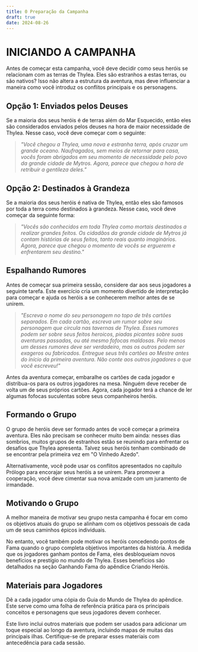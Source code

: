 ```yaml
---
title: 0 Preparação da Campanha
draft: true
date: 2024-08-26
---
```

# INICIANDO A CAMPANHA

Antes de começar esta campanha, você deve decidir como seus heróis se relacionam com as terras de Thylea. Eles são estranhos a estas terras, ou são nativos? Isso não altera a estrutura da aventura, mas deve influenciar a maneira como você introduz os conflitos principais e os personagens.

## Opção 1: Enviados pelos Deuses

Se a maioria dos seus heróis é de terras além do Mar Esquecido, então eles são considerados enviados pelos deuses na hora de maior necessidade de Thylea. Nesse caso, você deve começar com o seguinte:

>*"Você chegou a Thylea, uma nova e estranha terra, após cruzar um grande oceano. Naufragados, sem meios de retornar para casa, vocês foram abrigados em seu momento de necessidade pelo povo da grande cidade de Mytros. Agora, parece que chegou a hora de retribuir a gentileza deles."*

## Opção 2: Destinados à Grandeza

Se a maioria dos seus heróis é nativa de Thylea, então eles são famosos por toda a terra como destinados à grandeza. Nesse caso, você deve começar da seguinte forma:

>*"Vocês são conhecidos em toda Thylea como mortais destinados a realizar grandes feitos. Os cidadãos da grande cidade de Mytros já contam histórias de seus feitos, tanto reais quanto imaginários. Agora, parece que chegou o momento de vocês se erguerem e enfrentarem seu destino."*

## Espalhando Rumores

Antes de começar sua primeira sessão, considere dar aos seus jogadores a seguinte tarefa. Este exercício cria um momento divertido de interpretação para começar e ajuda os heróis a se conhecerem melhor antes de se unirem.

>*"Escreva o nome do seu personagem no topo de três cartões separados. Em cada cartão, escreva um rumor sobre seu personagem que circula nas tavernas de Thylea. Esses rumores podem ser sobre seus feitos heroicos, piadas picantes sobre suas aventuras passadas, ou até mesmo fofocas maldosas. Pelo menos um desses rumores deve ser verdadeiro, mas os outros podem ser exageros ou fabricados. Entregue seus três cartões ao Mestre antes do início da primeira aventura. Não conte aos outros jogadores o que você escreveu!"*

Antes da aventura começar, embaralhe os cartões de cada jogador e distribua-os para os outros jogadores na mesa. Ninguém deve receber de volta um de seus próprios cartões. Agora, cada jogador terá a chance de ler algumas fofocas suculentas sobre seus companheiros heróis.

## Formando o Grupo

O grupo de heróis deve ser formado antes de você começar a primeira aventura. Eles não precisam se conhecer muito bem ainda: nesses dias sombrios, muitos grupos de estranhos estão se reunindo para enfrentar os desafios que Thylea apresenta. Talvez seus heróis tenham combinado de se encontrar pela primeira vez em "O Vinhedo Azedo".

Alternativamente, você pode usar os conflitos apresentados no capítulo Prólogo para encorajar seus heróis a se unirem. Para promover a cooperação, você deve cimentar sua nova amizade com um juramento de irmandade.

## Motivando o Grupo

A melhor maneira de motivar seu grupo nesta campanha é focar em como os objetivos atuais do grupo se alinham com os objetivos pessoais de cada um de seus caminhos épicos individuais. 

No entanto, você também pode motivar os heróis concedendo pontos de Fama quando o grupo completa objetivos importantes da história. À medida que os jogadores ganham pontos de Fama, eles desbloqueiam novos benefícios e prestígio no mundo de Thylea. Esses benefícios são detalhados na seção Ganhando Fama do apêndice Criando Heróis.

## Materiais para Jogadores

Dê a cada jogador uma cópia do Guia do Mundo de Thylea do apêndice. Este serve como uma folha de referência prática para os principais conceitos e personagens que seus jogadores devem conhecer.

Este livro inclui outros materiais que podem ser usados para adicionar um toque especial ao longo da aventura, incluindo mapas de muitas das principais ilhas. Certifique-se de preparar esses materiais com antecedência para cada sessão.
